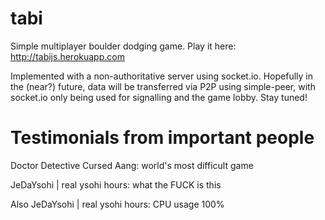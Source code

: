 # tabi
Simple multiplayer boulder dodging game. Play it here: http://tabijs.herokuapp.com

Implemented with a non-authoritative server using socket.io. Hopefully in the (near?) future, data will be transferred via P2P using simple-peer, with socket.io only being used for signalling and the game lobby. Stay tuned!

# Testimonials from important people

Doctor Detective Cursed Aang: world's most difficult game

JeDaYsohi | real ysohi hours: what the FUCK is this

Also JeDaYsohi | real ysohi hours: CPU usage 100%

